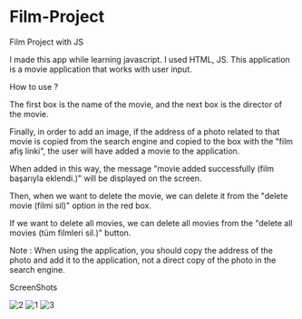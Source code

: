 # Film-Project
Film Project with JS

I made this app while learning javascript. 
I used HTML, JS.
This application is a movie application that works with user input.

How to use ?

The first box is the name of the movie, and the next box is the director of the movie.

Finally, in order to add an image, if the address of a photo related to that movie is copied from the search engine and copied to the box with the "film afiş linki", the user will have added a movie to the application.

When added in this way, the message "movie added successfully (film başarıyla eklendi.)" will be displayed on the screen.

Then, when we want to delete the movie, we can delete it from the "delete movie (filmi sil)" option in the red box. 

If we want to delete all movies, we can delete all movies from the "delete all movies (tüm filmleri sil.)" button.

Note : When using the application, you should copy the address of the photo and add it to the application, not a direct copy of the photo in the search engine.

ScreenShots

![2](https://user-images.githubusercontent.com/75785258/200164373-b48a0a7f-9eb4-4efd-b566-4f178a51a1c5.png)
![1](https://user-images.githubusercontent.com/75785258/200164376-bb03016d-5e2a-4b3a-b419-eb0ccb7e9abe.png)
![3](https://user-images.githubusercontent.com/75785258/200164379-676459e6-50e2-4412-b4ff-fd87f8d55e8b.png)
